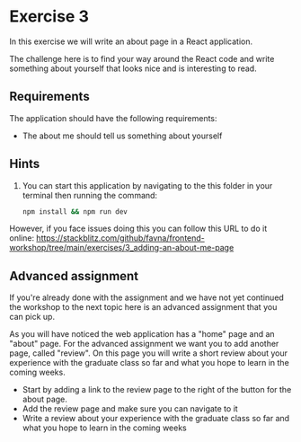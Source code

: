 # Exercise 3

In this exercise we will write an about page in a React application.

The challenge here is to find your way around the React code and write something about yourself that looks nice and is
interesting to read.

## Requirements

The application should have the following requirements:

-   The about me should tell us something about yourself

## Hints

1. You can start this application by navigating to the this folder in your terminal then running the command:

    ```bash
    npm install && npm run dev
    ```

However, if you face issues doing this you can follow this URL to do it online:
<https://stackblitz.com/github/favna/frontend-workshop/tree/main/exercises/3_adding-an-about-me-page>

## Advanced assignment

If you're already done with the assignment and we have not yet continued the workshop to the next topic here is an
advanced assignment that you can pick up.

As you will have noticed the web application has a "home" page and an "about" page. For the advanced assignment we want
you to add another page, called "review". On this page you will write a short review about your experience with the
graduate class so far and what you hope to learn in the coming weeks.

-   Start by adding a link to the review page to the right of the button for the about page.
-   Add the review page and make sure you can navigate to it
-   Write a review about your experience with the graduate class so far and what you hope to learn in the coming weeks
